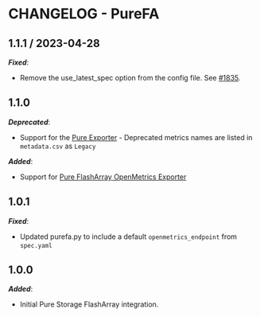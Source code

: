 # CHANGELOG - PureFA

## 1.1.1 / 2023-04-28
***Fixed***: 

* Remove the use_latest_spec option from the config file. See [#1835](https://github.com/DataDog/integrations-extras/pull/1835).


## 1.1.0

***Deprecated***: 

* Support for the [Pure Exporter](https://github.com/PureStorage-OpenConnect/pure-exporter) - Deprecated metrics names are listed in `metadata.csv` as `Legacy`

***Added***: 

* Support for [Pure FlashArray OpenMetrics Exporter](https://github.com/PureStorage-OpenConnect/pure-fa-openmetrics-exporter)


## 1.0.1

***Fixed***: 

* Updated purefa.py to include a default `openmetrics_endpoint` from `spec.yaml`


## 1.0.0

***Added***: 

* Initial Pure Storage FlashArray integration.


